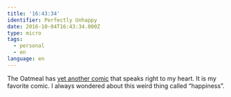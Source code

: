 ```yaml
---
title: '16:43:34'
identifier: Perfectly Unhappy
date: 2016-10-04T16:43:34.000Z
type: micro
tags:
  - personal
  - en
language: en
---
```


The Oatmeal has [yet another comic](https://theoatmeal.com/comics/unhappy) that speaks right to my heart. It is my favorite comic. I always wondered about this weird thing called “happiness”.
